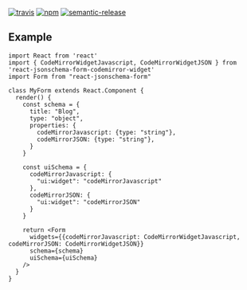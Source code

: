 [![travis][travis-image]][travis-url]
[![npm][npm-image]][npm-url]
[![semantic-release][semantic-release-image]][semantic-release-url]

[travis-image]:            https://img.shields.io/travis/poetic/react-jsonschema-form-codemirror-widget.svg?branch=master
[travis-url]:              https://travis-ci.org/poetic/react-jsonschema-form-codemirror-widget
[npm-image]:               https://img.shields.io/npm/v/react-jsonschema-form-codemirror-widget.svg
[npm-url]:                 https://npmjs.org/package/react-jsonschema-form-codemirror-widget
[semantic-release-image]:  https://img.shields.io/badge/%20%20%F0%9F%93%A6%F0%9F%9A%80-semantic--release-e10079.svg
[semantic-release-url]:    https://github.com/semantic-release/semantic-release
[coverall-image]:          https://img.shields.io/coveralls/poetic/react-jsonschema-form-codemirror-widget.svg
[coverall-url]:            https://coveralls.io/github/poetic/react-jsonschema-form-codemirror-widget

## Example

```
import React from 'react'
import { CodeMirrorWidgetJavascript, CodeMirrorWidgetJSON } from 'react-jsonschema-form-codemirror-widget'
import Form from "react-jsonschema-form"

class MyForm extends React.Component {
  render() {
    const schema = {
      title: "Blog",
      type: "object",
      properties: {
        codeMirrorJavascript: {type: "string"},
        codeMirrorJSON: {type: "string"},
      }
    }

    const uiSchema = {
      codeMirrorJavascript: {
        "ui:widget": "codeMirrorJavascript"
      },
      codeMirrorJSON: {
        "ui:widget": "codeMirrorJSON"
      }
    }

    return <Form
      widgets={{codeMirrorJavascript: CodeMirrorWidgetJavascript, codeMirrorJSON: CodeMirrorWidgetJSON}}
      schema={schema}
      uiSchema={uiSchema}
    />
  }
}
```
